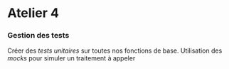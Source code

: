 # Atelier 4
### Gestion des tests


Créer des _tests unitaires_ sur toutes nos fonctions de base.
Utilisation des _mocks_ pour simuler un traitement à appeler